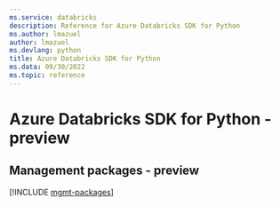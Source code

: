 ```yaml
---
ms.service: databricks
description: Reference for Azure Databricks SDK for Python
ms.author: lmazuel
author: lmazuel
ms.devlang: python
title: Azure Databricks SDK for Python
ms.data: 09/30/2022
ms.topic: reference
---
```

# Azure Databricks SDK for Python - preview

## Management packages - preview
[!INCLUDE [mgmt-packages](databricks-mgmt-index.md)]